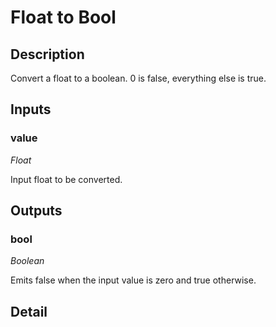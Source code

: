 # Float to Bool

## Description
Convert a float to a boolean. 0 is false, everything else is true.

## Inputs
### value

*Float*

Input float to be converted.

## Outputs
### bool

*Boolean*

Emits false when the input value is zero and true otherwise.

## Detail

